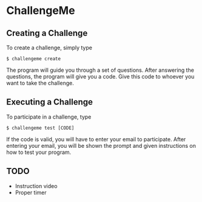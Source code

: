 # ChallengeMe

## Creating a Challenge
To create a challenge, simply type
```console
$ challengeme create
```

The program will guide you through a set of questions. After answering the questions, the program will give you a code. Give this code to whoever you want to take the challenge.

## Executing a Challenge
To participate in a challenge, type
```console
$ challengeme test [CODE]
```

If the code is valid, you will have to enter your email to participate. After entering your email, you will be shown the prompt and given instructions on how to test your program.

## TODO
- Instruction video
- Proper timer